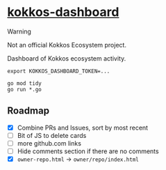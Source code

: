 # [kokkos-dashboard](https://cwpearson.github.io/kokkos-dashboard/)

> [!WARNING]  
> Not an official Kokkos Ecosystem project.

Dashboard of Kokkos ecosystem activity.


```
export KOKKOS_DASHBOARD_TOKEN=...

go mod tidy
go run *.go
```


## Roadmap

- [x] Combine PRs and Issues, sort by most recent
- [ ] Bit of JS to delete cards
- [ ] more github.com links
- [ ] Hide comments section if there are no comments
- [x] `owner-repo.html` -> `owner/repo/index.html`